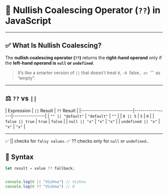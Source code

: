 # 🤔 Nullish Coalescing Operator (`??`) in JavaScript

---

## ✅ What Is Nullish Coalescing?

The **nullish coalescing operator (`??`)** returns the **right-hand operand** only if the **left-hand operand is `null` or `undefined`**.

> It’s like a smarter version of `||` that doesn’t treat `0`, `-0 `false`, or `''` as “empty”.

---

## ⚖️ `??` vs `||`

| Expression               | `||` Result     | `??` Result    |
|--------------------------|-----------------|----------------|
| `"" || "default"`        | `"default"`     | `""`           |
| `0 || 5`                 | `5`             | `0`            |
| `false || true`          | `true`          | `false`        |
| `null || "x"`            | `"x"`           | `"x"`          |
| `undefined || "x"`       | `"x"`           | `"x"`          |


---

✅ || checks for `falsy values`.
✅ ?? checks only for `null` or `undefined`..


## 🔧 Syntax

```js
let result = value ?? fallback;


console.log(0 || "Vishnu") // Vishnu
console.log(0 ?? "Vishnu") // 0
```


